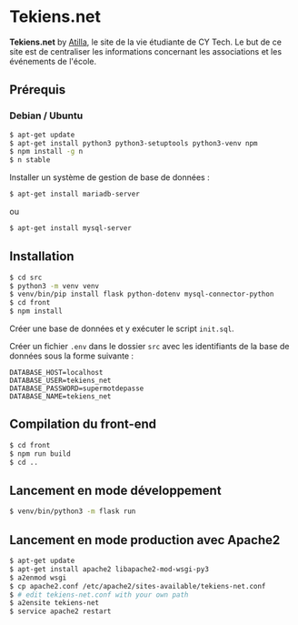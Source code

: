 # Tekiens.net

**Tekiens.net** by [Atilla](https://atilla.org), le site de la vie étudiante de CY Tech.
Le but de ce site est de centraliser les informations concernant les associations et les événements de l'école.

## Prérequis

### Debian / Ubuntu

```sh
$ apt-get update
$ apt-get install python3 python3-setuptools python3-venv npm
$ npm install -g n
$ n stable
```
Installer un système de gestion de base de données :
```sh
$ apt-get install mariadb-server
```
ou
```sh
$ apt-get install mysql-server
```

## Installation

```sh
$ cd src
$ python3 -m venv venv
$ venv/bin/pip install flask python-dotenv mysql-connector-python
$ cd front
$ npm install
```

Créer une base de données et y exécuter le script `init.sql`.

Créer un fichier `.env` dans le dossier `src` avec les identifiants de la base de données sous la forme suivante :
```properties
DATABASE_HOST=localhost
DATABASE_USER=tekiens_net
DATABASE_PASSWORD=supermotdepasse
DATABASE_NAME=tekiens_net
```

## Compilation du front-end

```sh
$ cd front
$ npm run build
$ cd ..
```

## Lancement en mode développement

```sh
$ venv/bin/python3 -m flask run
```

## Lancement en mode production avec Apache2

```sh
$ apt-get update
$ apt-get install apache2 libapache2-mod-wsgi-py3
$ a2enmod wsgi
$ cp apache2.conf /etc/apache2/sites-available/tekiens-net.conf
$ # edit tekiens-net.conf with your own path
$ a2ensite tekiens-net
$ service apache2 restart
```